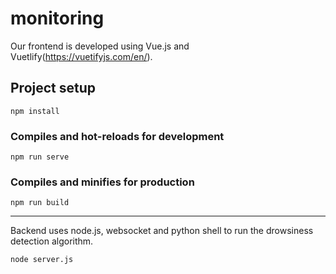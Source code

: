 # monitoring

Our frontend is developed using Vue.js and Vuetlify(https://vuetifyjs.com/en/).

## Project setup
```
npm install
```

### Compiles and hot-reloads for development
```
npm run serve
```

### Compiles and minifies for production
```
npm run build
```

----------------------------------------
Backend uses node.js, websocket and python shell to run the drowsiness detection algorithm.
```
node server.js
```
